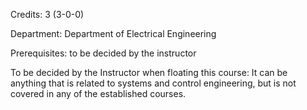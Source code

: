 Credits: 3 (3-0-0)

Department: Department of Electrical Engineering

Prerequisites: to be decided by the instructor

To be decided by the Instructor when floating this course: It can be anything that is related to systems and control engineering, but is not covered in any of the established courses.